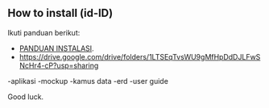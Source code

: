 ## How to install (id-ID)

Ikuti panduan berikut:

- [PANDUAN INSTALASI](https://docs.google.com/document/d/14bqthOaHkT-ri46XXXBuiUh2pSuka7uDNxn1BQlrZXM/edit?usp=sharing).
- https://drive.google.com/drive/folders/1LTSEqTvsWU9gMfHpDdDJLFwSNcHr4-cP?usp=sharing

-aplikasi
-mockup
-kamus data
-erd
-user guide

Good luck.
